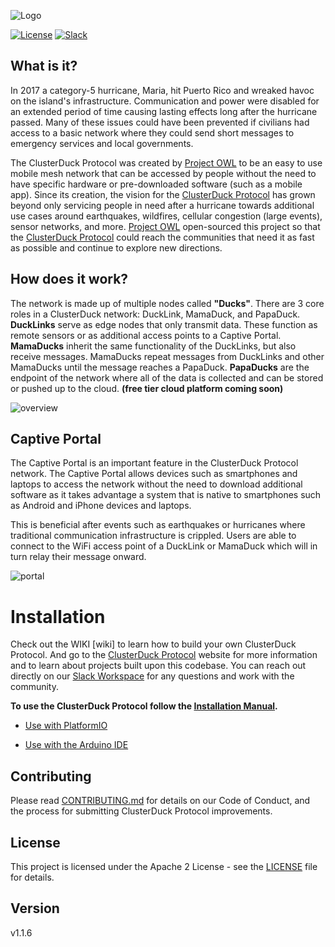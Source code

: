 ![Logo](doc/assets/images/CDP_LOGO_small.png)

[![License](https://img.shields.io/badge/License-Apache2-blue.svg)](https://www.apache.org/licenses/LICENSE-2.0) [![Slack](https://img.shields.io/badge/Join-Slack-blue)](https://www.project-owl.com/slack)

## What is it?
In 2017 a category-5 hurricane, Maria, hit Puerto Rico and wreaked havoc on the island's infrastructure. Communication and power were disabled for an extended period of time causing lasting effects long after the hurricane passed. Many of these issues could have been prevented if civilians had access to a basic network where they could send short messages to emergency services and local governments. 

The ClusterDuck Protocol was created by [Project OWL] to be an easy to use mobile mesh network that can be accessed by people without the need to have specific hardware or pre-downloaded software (such as a mobile app). Since its creation, the vision for the [ClusterDuck Protocol] has grown beyond only servicing people in need after a hurricane towards additional use cases around earthquakes, wildfires, cellular congestion (large events), sensor networks, and more. [Project OWL] open-sourced this project so that the [ClusterDuck Protocol] could reach the communities that need it as fast as possible and continue to explore new directions.

## How does it work?
The network is made up of multiple nodes called **"Ducks"**. There are 3 core roles in a ClusterDuck network: DuckLink, MamaDuck, and PapaDuck. **DuckLinks** serve as edge nodes that only transmit data. These function as remote sensors or as additional access points to a Captive Portal. **MamaDucks** inherit the same functionality of the DuckLinks, but also receive messages. MamaDucks repeat messages from DuckLinks and other MamaDucks until the message reaches a PapaDuck. **PapaDucks** are the endpoint of the network where all of the data is collected and can be stored or pushed up to the cloud. **(free tier cloud platform coming soon)**

![overview](https://www.project-owl.com/assets/wiki/cdp-explain-gif.gif)

## Captive Portal
The Captive Portal is an important feature in the ClusterDuck Protocol network. The Captive Portal allows devices such as smartphones and laptops to access the network without the need to download additional software as it takes advantage a system that is native to smartphones such as Android and iPhone devices and laptops. 

This is beneficial after events such as earthquakes or hurricanes where traditional communication infrastructure is crippled. Users are able to connect to the WiFi access point of a DuckLink or MamaDuck which will in turn relay their message onward.

![portal](doc/assets/images/cluster_demo_vector.gif)



# Installation
Check out the WIKI [wiki] to learn how to build your own ClusterDuck Protocol. And go to the [ClusterDuck Protocol] website for more information and to learn about projects built upon this codebase. You can reach out directly on our [Slack Workspace] for any questions and work with the community. 

**To use the ClusterDuck Protocol follow the [Installation Manual](https://github.com/Code-and-Response/ClusterDuck-Protocol/wiki/getting-started).**

- [Use with PlatformIO](https://github.com/Code-and-Response/ClusterDuck-Protocol/wiki/software#platformio)

- [Use with the Arduino IDE](https://github.com/Code-and-Response/ClusterDuck-Protocol/wiki/software#arduino-ide)

## Contributing

Please read [CONTRIBUTING.md](CONTRIBUTING.md) for details on our Code of Conduct, and the process for submitting ClusterDuck Protocol improvements.

## License

This project is licensed under the Apache 2 License - see the [LICENSE](LICENSE) file for details.

## Version
v1.1.6


[Project OWL]: <https://www.project-owl.com/>
[ClusterDuck Protocol]: <https://github.com/Code-and-Response/ClusterDuck-Protocol/wiki>
[Slack Workspace]: <https://www.project-owl.com/slack>

